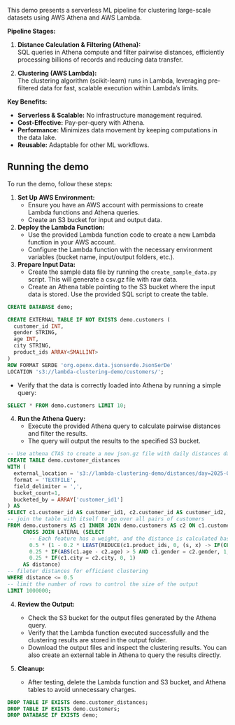 This demo presents a serverless ML pipeline for clustering large-scale datasets using AWS Athena and AWS Lambda.

**Pipeline Stages:**
1. **Distance Calculation & Filtering (Athena):**  
   SQL queries in Athena compute and filter pairwise distances, efficiently processing billions of records and reducing data transfer.

2. **Clustering (AWS Lambda):**  
   The clustering algorithm (scikit-learn) runs in Lambda, leveraging pre-filtered data for fast, scalable execution within Lambda’s limits.

**Key Benefits:**
- **Serverless & Scalable:** No infrastructure management required.
- **Cost-Effective:** Pay-per-query with Athena.
- **Performance:** Minimizes data movement by keeping computations in the data lake.
- **Reusable:** Adaptable for other ML workflows.

## Running the demo

To run the demo, follow these steps:
1. **Set Up AWS Environment:**
   - Ensure you have an AWS account with permissions to create Lambda functions and Athena queries.
   - Create an S3 bucket for input and output data.
2. **Deploy the Lambda Function:**
   - Use the provided Lambda function code to create a new Lambda function in your AWS account.
   - Configure the Lambda function with the necessary environment variables (bucket name, input/output folders, etc.).
3. **Prepare Input Data:**
    - Create the sample data file by running the `create_sample_data.py` script. This will generate a csv.gz file with raw data.
    - Create an Athena table pointing to the S3 bucket where the input data is stored. Use the provided SQL script to create the table.
```sql
CREATE DATABASE demo;

CREATE EXTERNAL TABLE IF NOT EXISTS demo.customers (
  customer_id INT,
  gender STRING,
  age INT,
  city STRING,
  product_ids ARRAY<SMALLINT>
)
ROW FORMAT SERDE 'org.openx.data.jsonserde.JsonSerDe'
LOCATION 's3://lambda-clustering-demo/customers/'; 
```
   - Verify that the data is correctly loaded into Athena by running a simple query:
```sql
SELECT * FROM demo.customers LIMIT 10;
 ```
4. **Run the Athena Query:**
   - Execute the provided Athena query to calculate pairwise distances and filter the results.
   - The query will output the results to the specified S3 bucket.
```sql
-- Use athena CTAS to create a new json.gz file with daily distances data
CREATE TABLE demo.customer_distances
WITH (
  external_location = 's3://lambda-clustering-demo/distances/day=2025-06-10/',
  format = 'TEXTFILE',
  field_delimiter = ',',
  bucket_count=1,
  bucketed_by = ARRAY['customer_id1']
) AS
SELECT c1.customer_id AS customer_id1, c2.customer_id AS customer_id2, distance
-- join the table with itself to go over all pairs of customers
FROM demo.customers AS c1 INNER JOIN demo.customers AS c2 ON c1.customer_id < c2.customer_id
     CROSS JOIN LATERAL (SELECT
       -- Each feature has a weight, and the distance is calculated based on the conditions
       0.5 * (1 - 0.2 * LEAST(REDUCE(c1.product_ids, 0, (s, x) -> IF(CONTAINS(c2.product_ids, x), s + 1, s), s -> s), 5)) +
       0.25 * IF(ABS(c1.age - c2.age) > 5 AND c1.gender = c2.gender, 1, 0) +
       0.25 * IF(c1.city = c2.city, 0, 1)
     AS distance)
-- fileter distances for efficient clustering
WHERE distance <= 0.5
-- limit the number of rows to control the size of the output
LIMIT 1000000;
```
4. **Review the Output:**
   - Check the S3 bucket for the output files generated by the Athena query.
   - Verify that the Lambda function executed successfully and the clustering results are stored in the output folder.
   - Download the output files and inspect the clustering results. You can also create an external table in Athena to query the results directly.

5. **Cleanup:**
   - After testing, delete the Lambda function and S3 bucket, and Athena tables to avoid unnecessary charges.
```sql
DROP TABLE IF EXISTS demo.customer_distances;
DROP TABLE IF EXISTS demo.customers;
DROP DATABASE IF EXISTS demo;
```